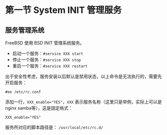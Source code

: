 # 第一节 System INIT 管理服务

## 服务管理系统 <a href="fu-wu-guan-li-xi-tong" id="fu-wu-guan-li-xi-tong"></a>

FreeBSD 使用 BSD INIT 管理系统服务。

* 启动一个服务：`#service XXX start`
* 停止一个服务：`#service XXX stop`
* 重启一个服务：`#service XXX restart`

出于安全性考虑，服务安装以后默认是禁用状态，以上命令是无法执行的，需要先开启服务：

```
#ee /etc/rc.conf
```

添加一行，`XXX_enable="YES"`，`XXX` 表示服务名称（这里只是举例，实际上可以是nginx samba等），这是固定格式：

```
XXX_enable="YES"
```

服务所对应的脚本路径是： `/usr/local/etc/rc.d/`

